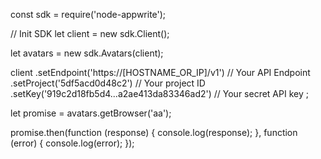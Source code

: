 const sdk = require('node-appwrite');

// Init SDK
let client = new sdk.Client();

let avatars = new sdk.Avatars(client);

client
    .setEndpoint('https://[HOSTNAME_OR_IP]/v1') // Your API Endpoint
    .setProject('5df5acd0d48c2') // Your project ID
    .setKey('919c2d18fb5d4...a2ae413da83346ad2') // Your secret API key
;

let promise = avatars.getBrowser('aa');

promise.then(function (response) {
    console.log(response);
}, function (error) {
    console.log(error);
});
